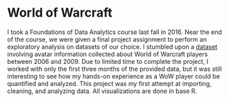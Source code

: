 # World of Warcraft

I took a Foundations of Data Analytics course last fall in 2016. Near the end of the course, we were given a final project assignment to perform an exploratory analysis on datasets of our choice. I stumbled upon a [dataset](http://mmnet.iis.sinica.edu.tw/dl/wowah/) involving avatar information collected about World of Warcraft players between 2006 and 2009. Due to limited time to complete the project, I worked with only the first three months of the provided data, but it was still interesting to see how my hands-on experience as a WoW player could be quantified and analyzed. This project was my first attempt at importing, cleaning, and analyzing data. All visualizations are done in base R.
